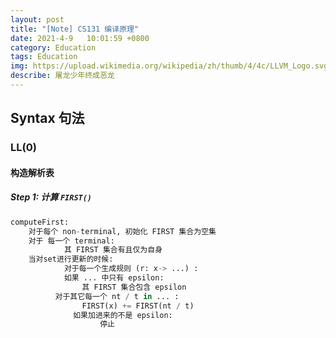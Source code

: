 ```yaml
---
layout: post
title: "[Note] CS131 编译原理"
date: 2021-4-9   10:01:59 +0800
category: Education
tags: Education 
img: https://upload.wikimedia.org/wikipedia/zh/thumb/4/4c/LLVM_Logo.svg/1200px-LLVM_Logo.svg.png
describe: 屠龙少年终成恶龙
---
```




## Syntax 句法

### LL(0)

#### 构造解析表

##### Step 1: 计算 `FIRST()`

```python
computeFirst:
	对于每个 non-terminal, 初始化 FIRST 集合为空集
	对于 每一个 terminal:
			其 FIRST 集合有且仅为自身
	当对set进行更新的时候:
			对于每一个生成规则 (r: x-> ...) :
        	如果 ... 中只有 epsilon:
            	其 FIRST 集合包含 epsilon
          对于其它每一个 nt / t in ... :
            	FIRST(x) += FIRST(nt / t) 
              如果加进来的不是 epsilon:
                	停止
              
```


